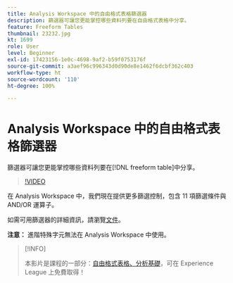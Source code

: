 ```yaml
---
title: Analysis Workspace 中的自由格式表格篩選器
description: 篩選器可讓您更能掌控哪些資料列要在自由格式表格中分享。
feature: Freeform Tables
thumbnail: 23232.jpg
kt: 1699
role: User
level: Beginner
exl-id: 17423156-1e0c-4698-9af2-b59f0753176f
source-git-commit: a3aef96c996343d0d90de8e1462f6dcbf362c403
workflow-type: ht
source-wordcount: '110'
ht-degree: 100%

---
```


# Analysis Workspace 中的自由格式表格篩選器

篩選器可讓您更能掌控哪些資料列要在[!DNL freeform table]中分享。

>[!VIDEO](https://video.tv.adobe.com/v/23232/?quality=12)

在 Analysis Workspace 中，我們現在提供更多篩選控制，包含 11 項篩選條件與 AND/OR 運算子。

如需可用篩選器的詳細資訊，請瀏覽[文件](https://experienceleague.adobe.com/docs/analytics-platform/using/cja-workspace/visualizations/freeform-table/pagination-filtering-sorting.html#cja-workspace?lang=en)。

**注意：** 進階特殊字元無法在 Analysis Workspace 中使用。

>[!INFO]
>
> 本影片是課程的一部分：[自由格式表格、分析基礎](https://experienceleague.adobe.com/?recommended=Analytics-U-1-2020.3)，可在 Experience League 上免費取得！
